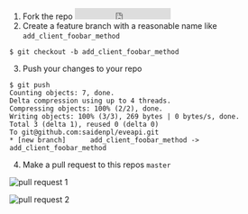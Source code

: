 1. Fork the repo <iframe src="https://ghbtns.com/github-btn.html?user=aladac&repo=eveapi&type=fork&count=true" frameborder="0" scrolling="0" width="170px" height="20px"></iframe>
2. Create a feature branch with a reasonable name like `add_client_foobar_method`

```
$ git checkout -b add_client_foobar_method

```

3. Push your changes to your repo

```
$ git push
Counting objects: 7, done.
Delta compression using up to 4 threads.
Compressing objects: 100% (2/2), done.
Writing objects: 100% (3/3), 269 bytes | 0 bytes/s, done.
Total 3 (delta 1), reused 0 (delta 0)
To git@github.com:saidenpl/eveapi.git
* [new branch]      add_client_foobar_method -> add_client_foobar_method
```

4. Make a pull request to this repos `master`

![pull request 1](https://i.imgur.com/8YUuQ76.png)

![pull request 2](https://i.imgur.com/d5UYIr5.png)

